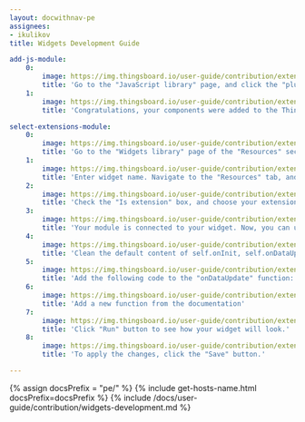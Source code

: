 ```yaml
---
layout: docwithnav-pe
assignees:
- ikulikov
title: Widgets Development Guide

add-js-module:
    0:
        image: https://img.thingsboard.io/user-guide/contribution/extensions/add-js-module-1-pe.png
        title: 'Go to the "JavaScript library" page, and click the "plus" icon. In the pop-up that opens, select "Extension" in the "JavaScript type" selector, enter title for your module, and drag the file with your compiled components. Then, click "Add".'
    1:
        image: https://img.thingsboard.io/user-guide/contribution/extensions/add-js-module-2-pe.png
        title: 'Congratulations, your components were added to the ThingsBoard!'

select-extensions-module:
    0:
        image: https://img.thingsboard.io/user-guide/contribution/extensions/add-latest-values-widget-1-pe.png
        title: 'Go to the "Widgets library" page of the "Resources" section. Click the "plus" icon in the upper-right corner of the window, and select the "Create new widget" option. Then, select widget type - "Latest widget";'
    1:
        image: https://img.thingsboard.io/user-guide/contribution/extensions/add-latest-values-widget-2-pe.png
        title: 'Enter widget name. Navigate to the "Resources" tab, and click "Add" button;'
    2:
        image: https://img.thingsboard.io/user-guide/contribution/extensions/add-latest-values-widget-3-pe.png
        title: 'Check the "Is extension" box, and choose your extension module from the drop-down menu;'
    3:
        image: https://img.thingsboard.io/user-guide/contribution/extensions/add-latest-values-widget-4-pe.png
        title: 'Your module is connected to your widget. Now, you can use your angular components. Go the "HTML" tab, and add the custom component. In our case it will be "tb-example-table".'
    4:
        image: https://img.thingsboard.io/user-guide/contribution/extensions/add-latest-values-widget-5-pe.png
        title: 'Clean the default content of self.onInit, self.onDataUpdated, self.onResize, self.onDestroy functions'
    5:
        image: https://img.thingsboard.io/user-guide/contribution/extensions/add-latest-values-widget-6-pe.png
        title: 'Add the following code to the "onDataUpdate" function: "self.ctx.$scope.exampleTableComponent.onDataUpdated();"'
    6:
        image: https://img.thingsboard.io/user-guide/contribution/extensions/add-latest-values-widget-7-pe.png
        title: 'Add a new function from the documentation'
    7:
        image: https://img.thingsboard.io/user-guide/contribution/extensions/add-latest-values-widget-8-pe.png
        title: 'Click "Run" button to see how your widget will look.'
    8:
        image: https://img.thingsboard.io/user-guide/contribution/extensions/add-latest-values-widget-9-pe.png
        title: 'To apply the changes, click the "Save" button.'

---
```


{% assign docsPrefix = "pe/" %}
{% include get-hosts-name.html docsPrefix=docsPrefix %}
{% include /docs/user-guide/contribution/widgets-development.md %}